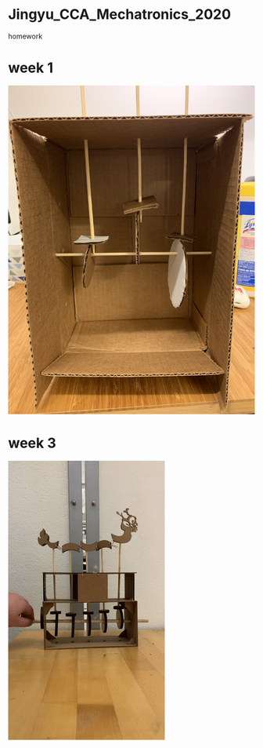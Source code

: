 # Jingyu_CCA_Mechatronics_2020
homework

# week 1
![week1](/image/Week_1_01.png)
# week 3
![week3](/image/IMG_1525_4.gif)
